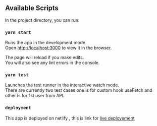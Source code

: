 ## Available Scripts

In the project directory, you can run:

### `yarn start`

Runs the app in the development mode.\
Open [http://localhost:3000](http://localhost:3000) to view it in the browser.

The page will reload if you make edits.\
You will also see any lint errors in the console.

### `yarn test`

Launches the test runner in the interactive watch mode.\
There are currently two test cases one is for custom hook useFetch and other is for 1st user from API.
### `deployment`

This app is deployed on netlify , this is link for [live deployement](https://62531cbe12d6532ee99d978f--jitera.netlify.app)

